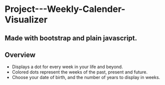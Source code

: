 # Project---Weekly-Calender-Visualizer

## Made with bootstrap and plain javascript.

## Overview
* Displays a dot for every week in your life and beyond.
* Colored dots represent the weeks of the past, present and future.
* Choose your date of birth, and the number of years to display in weeks.
